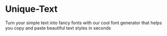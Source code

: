 # Unique-Text
Turn your simple text into fancy fonts with our cool font generator that helps you copy and paste beautiful text styles in seconds
